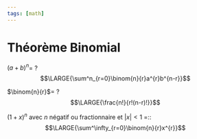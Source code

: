 ```yaml
---
tags: [math] 
---
```


# Théorème Binomial
$(a+b)^{n}$=
?
$$\LARGE{\sum^n_{r=0}\binom{n}{r}a^{r}b^{n-r}}$$
<!--SR:!2023-09-07,10,270-->

$\binom{n}{r}$=
?
$$\LARGE{\frac{n!}{r!(n-r)!}}$$
<!--SR:!2023-10-06,33,290-->

$(1+x)^{n}$ avec $n$ négatif ou fractionnaire et $|x|<1$ =::$$\LARGE{\sum^\infty_{r=0}\binom{n}{r}x^{r}}$$
<!--SR:!2023-10-02,27,270-->